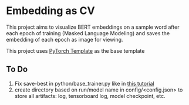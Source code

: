 # Embedding as CV

This project aims to visualize BERT embeddings on a sample word after each epoch of training (Masked Language Modeling) and saves the embedding of each epoch as image for viewing.

This project uses [PyTorch Template](https://github.com/victoresque/pytorch-template) as the base template

## To Do
1. Fix save-best in python/base\_trainer.py like in [this tutorial](https://blog.floydhub.com/long-short-term-memory-from-zero-to-hero-with-pytorch/)
2. create directory based on run/model name in config/<config.json> to store all artifacts: log, tensorboard log, model checkpoint, etc.
